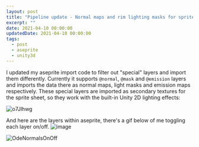 ```yaml
---
layout: post
title: "Pipeline update - Normal maps and rim lighting masks for sprites"
excerpt: ""
date: 2021-04-10 00:00:00
updatedDate: 2021-04-10 00:00:00
tags:
  - post
  - aseprite
  - unity3d
---
```


I updated my aseprite import code to filter out "special" layers and import them differently. Currently it supports `@normal`, `@mask` and `@emission` layers and imports the data there as normal maps, light masks and emission maps respectively. These special layers are imported as secondary textures for the sprite sheet, so they work with the built-in Unity 2D lighting effects:

![o7Jlhwg](https://user-images.githubusercontent.com/176476/113903372-e8207400-979e-11eb-8e4b-6600431e5f76.gif)

And here are the layers within aseprite, there's a gif below of me toggling each layer on/off.
![image](https://user-images.githubusercontent.com/176476/113903048-8b24be00-979e-11eb-8753-44b12790dcc9.png)

![OdeNormalsOnOff](https://user-images.githubusercontent.com/176476/113903217-b7d8d580-979e-11eb-8f92-023935e1622e.gif)

